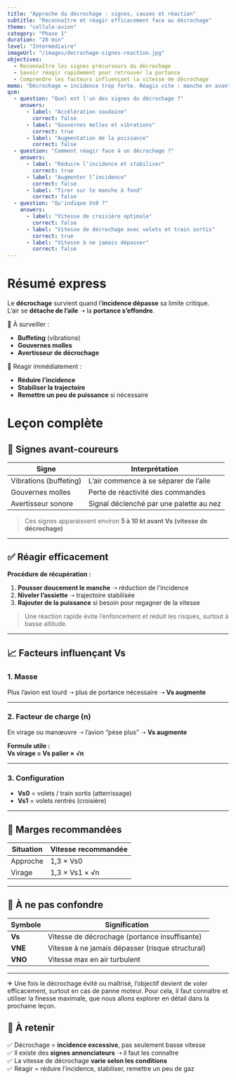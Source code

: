 ```yaml
---
title: "Approche du décrochage : signes, causes et réaction"
subtitle: "Reconnaître et réagir efficacement face au décrochage"
theme: "cellule-avion"
category: "Phase 1"
duration: "20 min"
level: "Intermédiaire"
imageUrl: "/images/decrochage-signes-reaction.jpg"
objectives:
  - Reconnaître les signes précurseurs du décrochage
  - Savoir réagir rapidement pour retrouver la portance
  - Comprendre les facteurs influençant la vitesse de décrochage
memo: "Décrochage = incidence trop forte. Réagis vite : manche en avant, stabilise, remets de la puissance si besoin."
qcm:
  - question: "Quel est l'un des signes du décrochage ?"
    answers:
      - label: "Accélération soudaine"
        correct: false
      - label: "Gouvernes molles et vibrations"
        correct: true
      - label: "Augmentation de la puissance"
        correct: false
  - question: "Comment réagir face à un décrochage ?"
    answers:
      - label: "Réduire l’incidence et stabiliser"
        correct: true
      - label: "Augmenter l’incidence"
        correct: false
      - label: "Tirer sur le manche à fond"
        correct: false
  - question: "Qu'indique Vs0 ?"
    answers:
      - label: "Vitesse de croisière optimale"
        correct: false
      - label: "Vitesse de décrochage avec volets et train sortis"
        correct: true
      - label: "Vitesse à ne jamais dépasser"
        correct: false
---
```


# Résumé express

Le **décrochage** survient quand l’**incidence dépasse** sa limite critique.  
L’air se **détache de l’aile** ➝ la **portance s’effondre**.

🔎 À surveiller :

- **Buffeting** (vibrations)
- **Gouvernes molles**
- **Avertisseur de décrochage**

🎯 Réagir immédiatement :

- **Réduire l’incidence**
- **Stabiliser la trajectoire**
- **Remettre un peu de puissance** si nécessaire

# Leçon complète

## 🧠 Signes avant-coureurs

| Signe                  | Interprétation                          |
| ---------------------- | --------------------------------------- |
| Vibrations (buffeting) | L’air commence à se séparer de l’aile   |
| Gouvernes molles       | Perte de réactivité des commandes       |
| Avertisseur sonore     | Signal déclenché par une palette au nez |

> Ces signes apparaissent environ **5 à 10 kt avant Vs (vitesse de décrochage)**

---

## ✅ Réagir efficacement

**Procédure de récupération :**

1. **Pousser doucement le manche** ➝ réduction de l’incidence
2. **Niveler l’assiette** ➝ trajectoire stabilisée
3. **Rajouter de la puissance** si besoin pour regagner de la vitesse

> Une réaction rapide évite l’enfoncement et réduit les risques, surtout à basse altitude.

---

## 📈 Facteurs influençant Vs

### 1. Masse

Plus l’avion est lourd ➝ plus de portance nécessaire ➝ **Vs augmente**

---

### 2. Facteur de charge (n)

En virage ou manœuvre ➝ l’avion “pèse plus” ➝ **Vs augmente**

**Formule utile :**  
**Vs virage = Vs palier × √n**

---

### 3. Configuration

- **Vs0** = volets / train sortis (atterrissage)
- **Vs1** = volets rentrés (croisière)

---

## 📏 Marges recommandées

| Situation | Vitesse recommandée |
| --------- | ------------------- |
| Approche  | 1,3 × Vs0           |
| Virage    | 1,3 × Vs1 × √n      |

---

## 🚧 À ne pas confondre

| Symbole | Signification                                    |
| ------- | ------------------------------------------------ |
| **Vs**  | Vitesse de décrochage (portance insuffisante)    |
| **VNE** | Vitesse à ne jamais dépasser (risque structural) |
| **VNO** | Vitesse max en air turbulent                     |

---

✈ Une fois le décrochage évité ou maîtrisé, l’objectif devient de voler efficacement, surtout en cas de panne moteur.
Pour cela, il faut connaître et utiliser la finesse maximale, que nous allons explorer en détail dans la prochaine leçon.

## 🧱 À retenir

✅ Décrochage = **incidence excessive**, pas seulement basse vitesse  
✅ Il existe des **signes annonciateurs** ➝ il faut les connaître  
✅ La vitesse de décrochage **varie selon les conditions**  
✅ Réagir = réduire l’incidence, stabiliser, remettre un peu de gaz
